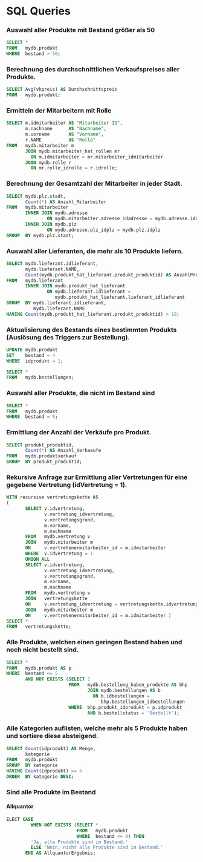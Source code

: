 # SQL Queries

### Auswahl aller Produkte mit Bestand größer als 50
```sql
SELECT * 
FROM   mydb.produkt 
WHERE  bestand > 50; 
```

### Berechnung des durchschnittlichen Verkaufspreises aller Produkte.
```sql
SELECT Avg(vkpreis) AS Durchschnittspreis 
FROM   mydb.produkt; 
```

### Ermitteln der Mitarbeitern mit Rolle
```sql
SELECT m.idmitarbeiter AS "Mitarbeiter ID", 
       m.nachname      AS "Nachname", 
       m.vorname       AS "Vorname", 
       r.NAME          AS "Rolle" 
FROM   mydb.mitarbeiter m 
       JOIN mydb.mitarbeiter_hat_rollen mr 
         ON m.idmitarbeiter = mr.mitarbeiter_idmitarbeiter 
       JOIN mydb.rolle r 
         ON mr.rolle_idrolle = r.idrolle; 
```

### Berechnung der Gesamtzahl der Mitarbeiter in jeder Stadt.
```sql
SELECT mydb.plz.stadt, 
       Count(*) AS Anzahl_Mitarbeiter 
FROM   mydb.mitarbeiter 
       INNER JOIN mydb.adresse 
               ON mydb.mitarbeiter.adresse_idadresse = mydb.adresse.idadresse 
       INNER JOIN mydb.plz 
               ON mydb.adresse.plz_idplz = mydb.plz.idplz 
GROUP  BY mydb.plz.stadt; 
```

### Auswahl aller Lieferanten, die mehr als 10 Produkte liefern.
```sql
SELECT mydb.lieferant.idlieferant, 
       mydb.lieferant.NAME, 
       Count(mydb.produkt_hat_lieferant.produkt_produktid) AS AnzahlProdukte 
FROM   mydb.lieferant 
       INNER JOIN mydb.produkt_hat_lieferant 
               ON mydb.lieferant.idlieferant = 
                  mydb.produkt_hat_lieferant.lieferant_idlieferant 
GROUP  BY mydb.lieferant.idlieferant, 
          mydb.lieferant.NAME 
HAVING Count(mydb.produkt_hat_lieferant.produkt_produktid) > 10; 
```

### Aktualisierung des Bestands eines bestimmten Produkts (Auslösung des Triggers zur Bestellung).
```sql
UPDATE mydb.produkt 
SET    bestand = 4
WHERE  idprodukt = 1; 
```
```sql
SELECT * 
FROM   mydb.bestellungen; 
```

### Auswahl aller Produkte, die nicht im Bestand sind
```sql
SELECT * 
FROM   mydb.produkt 
WHERE  bestand = 0; 
```

### Ermittlung der Anzahl der Verkäufe pro Produkt.
```sql
SELECT produkt_produktid, 
       Count(*) AS Anzahl_Verkaeufe 
FROM   mydb.produktverkauf 
GROUP  BY produkt_produktid; 
```

### Rekursive Anfrage zur Ermittlung aller Vertretungen für eine gegebene Vertretung (idVertretung = 1).
```sql
WITH recursive vertretungskette AS 
( 
       SELECT v.idvertretung, 
              v.vertretung_idvertretung, 
              v.vertretungsgrund, 
              m.vorname, 
              m.nachname 
       FROM   mydb.vertretung v 
       JOIN   mydb.mitarbeiter m 
       ON     v.vertretenermitarbeiter_id = m.idmitarbeiter 
       WHERE  v.idvertretung = 1 
       UNION ALL 
       SELECT v.idvertretung, 
              v.vertretung_idvertretung, 
              v.vertretungsgrund, 
              m.vorname, 
              m.nachname 
       FROM   mydb.vertretung v 
       JOIN   vertretungskette 
       ON     v.vertretung_idvertretung = vertretungskette.idvertretung 
       JOIN   mydb.mitarbeiter m 
       ON     v.vertretenermitarbeiter_id = m.idmitarbeiter ) 
SELECT * 
FROM   vertretungskette;
```

### Alle Produkte, welchen einen geringen Bestand haben und noch nicht bestellt sind.
```sql
SELECT * 
FROM   mydb.produkt AS p 
WHERE  bestand <= 5 
       AND NOT EXISTS (SELECT 1 
                       FROM   mydb.bestellung_haben_produkte AS bhp 
                              JOIN mydb.bestellungen AS b 
                                ON b.idbestellungen = 
                                   bhp.bestellungen_idbestellungen 
                       WHERE  bhp.produkt_idprodukt = p.idprodukt 
                              AND b.bestellstatus = 'Bestellt'); 
```

### Alle Kategorien auflisten, welche mehr als 5 Produkte haben und sortiere diese absteigend.
```sql
SELECT Count(idprodukt) AS Menge, 
       kategorie 
FROM   mydb.produkt 
GROUP  BY kategorie 
HAVING Count(idprodukt) >= 5 
ORDER  BY kategorie DESC; 
```

### Sind alle Produkte im Bestand
#### Allquantor
```sql
ELECT CASE 
         WHEN NOT EXISTS (SELECT * 
                          FROM   mydb.produkt 
                          WHERE  bestand <= 0) THEN 
         'Ja, alle Produkte sind im Bestand.' 
         ELSE 'Nein, nicht alle Produkte sind im Bestand.' 
       END AS AllquantorErgebnis; 
```
